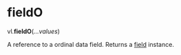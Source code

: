 # fieldO

vl.<b>fieldO</b>(<em>...values</em>)

A reference to a ordinal data field.
Returns a [field](field) instance.
